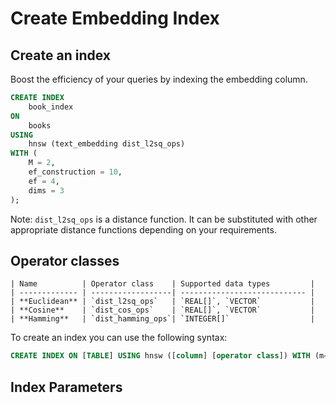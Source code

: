 # Create Embedding Index

## Create an index

Boost the efficiency of your queries by indexing the embedding column.

```sql
CREATE INDEX
    book_index
ON
    books
USING
    hnsw (text_embedding dist_l2sq_ops)
WITH (
    M = 2,
    ef_construction = 10,
    ef = 4,
    dims = 3
);
```

Note: `dist_l2sq_ops` is a distance function. It can be substituted with other appropriate distance functions depending on your requirements.

## Operator classes

```table
| Name          | Operator class    | Supported data types         |
| ------------- | ------------------| ---------------------------- |
| **Euclidean** | `dist_l2sq_ops`   | `REAL[]`, `VECTOR`           |
| **Cosine**    | `dist_cos_ops`    | `REAL[]`, `VECTOR`           |
| **Hamming**   | `dist_hamming_ops`| `INTEGER[]`                  |
```

To create an index you can use the following syntax:

```sql
CREATE INDEX ON [TABLE] USING hnsw ([column] [operator class]) WITH (m=[int], ef_construction=[int], ef=[int]);
```

## Index Parameters
